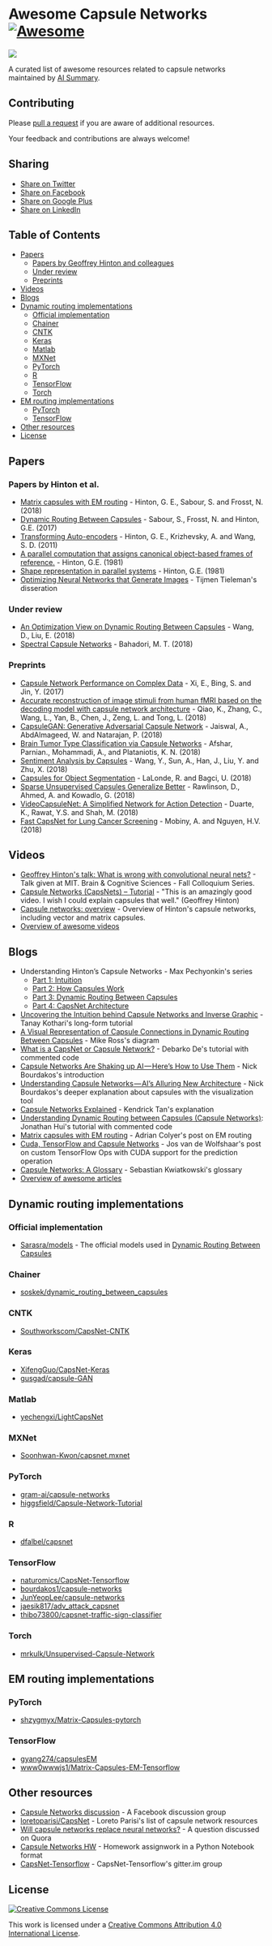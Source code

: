 # Awesome Capsule Networks [![Awesome](https://cdn.rawgit.com/sindresorhus/awesome/d7305f38d29fed78fa85652e3a63e154dd8e8829/media/badge.svg)](https://github.com/sindresorhus/awesome)

<img src="diagram.png" />

A curated list of awesome resources related to capsule networks maintained by [AI Summary](http://aisummary.com).

## Contributing
Please [pull a request](https://github.com/aisummary/awesome-capsule-networks/pulls) if you are aware of additional resources.

Your feedback and contributions are always welcome!

## Sharing
- [Share on Twitter](http://twitter.com/home?status=http://github.com/sekwiatkowski/awesome-capsule-networks)
- [Share on Facebook](http://www.facebook.com/sharer/sharer.php?u=http://github.com/sekwiatkowski/awesome-capsule-networks)
- [Share on Google Plus](http://plus.google.com/share?url=http://github.com/sekwiatkowski/awesome-capsule-networks)
- [Share on LinkedIn](http://www.linkedin.com/shareArticle?mini=true&url=http://github.com/sekwiatkowski/awesome-capsule-networks)

## Table of Contents
- [Papers](#papers)
  - [Papers by Geoffrey Hinton and colleagues](#papers-by-hinton-et-al)
  - [Under review](#under-review)
  - [Preprints](#preprints)  
- [Videos](#videos)
- [Blogs](#blogs)
- [Dynamic routing implementations](#dynamic-routing-implementations)
  - [Official implementation](#official-implementation)  
  - [Chainer](#chainer)  
  - [CNTK](#cntk)
  - [Keras](#keras)
  - [Matlab](#matlab)
  - [MXNet](#mxnet)
  - [PyTorch](#pytorch)
  - [R](#r)
  - [TensorFlow](#tensorflow)  
  - [Torch](#torch)
- [EM routing implementations](#em-routing-implementations)
  - [PyTorch](#em-routing-pytorch)
  - [TensorFlow](#em-routing-tensorflow)  
- [Other resources](#other-resources)  
- [License](#license)

## Papers

### Papers by Hinton et al.
- [Matrix capsules with EM routing](https://openreview.net/forum?id=HJWLfGWRb) - Hinton, G. E., Sabour, S. and Frosst, N. (2018)
- [Dynamic Routing Between Capsules](https://arxiv.org/abs/1710.09829) - Sabour, S., Frosst, N. and Hinton, G.E. (2017)
- [Transforming Auto-encoders](http://www.cs.toronto.edu/~fritz/absps/transauto6.pdf) - Hinton, G. E., Krizhevsky, A. and Wang, S. D. (2011)
- [A parallel computation that assigns canonical object-based frames of reference.](http://www.cs.toronto.edu/~fritz/absps/object-based81.pdf) - Hinton, G.E. (1981)
- [Shape representation in parallel systems](http://www.cs.toronto.edu/~fritz/absps/shape81.pdf) - Hinton, G.E. (1981)
- [Optimizing Neural Networks that Generate Images](http://www.cs.toronto.edu/~tijmen/tijmen_thesis.pdf) - Tijmen Tieleman's disseration

### Under review
- [An Optimization View on Dynamic Routing Between Capsules](https://openreview.net/forum?id=HJjtFYJDf) - Wang, D., Liu, E. (2018)
- [Spectral Capsule Networks](https://openreview.net/forum?id=ByVJlqR8G) - Bahadori, M. T. (2018)

### Preprints
- [Capsule Network Performance on Complex Data](https://arxiv.org/pdf/1712.03480.pdf) - Xi, E., Bing, S. and Jin, Y. (2017)
- [Accurate reconstruction of image stimuli from human fMRI based on the decoding model with capsule network architecture](https://arxiv.org/ftp/arxiv/papers/1801/1801.00602.pdf) - Qiao, K., Zhang, C., Wang, L., Yan, B., Chen, J., Zeng, L. and Tong, L. (2018)
- [CapsuleGAN: Generative Adversarial Capsule Network](https://arxiv.org/pdf/1802.06167.pdf) - Jaiswal, A., AbdAlmageed, W. and Natarajan, P. (2018)
- [Brain Tumor Type Classification via Capsule Networks](https://arxiv.org/pdf/1802.10200.pdf) - Afshar, Parnian., Mohammadi, A., and Plataniotis, K. N. (2018)
- [Sentiment Analysis by Capsules](https://www.researchgate.net/profile/Aixin_Sun/publication/323257127_Sentiment_Analysis_by_Capsules/links/5a8a3be5aca272017e621e81/Sentiment-Analysis-by-Capsules.pdf) - Wang, Y., Sun, A., Han, J., Liu, Y. and Zhu, X. (2018)
- [Capsules for Object Segmentation](https://arxiv.org/pdf/1804.04241.pdf) - LaLonde, R. and Bagci, U. (2018)
- [Sparse Unsupervised Capsules Generalize Better](https://arxiv.org/abs/1804.06094) - Rawlinson, D., Ahmed, A. and Kowadlo, G. (2018)
- [VideoCapsuleNet: A Simplified Network for Action Detection](https://arxiv.org/abs/1805.08162) - Duarte, K., Rawat, Y.S. and Shah, M. (2018)
- [Fast CapsNet for Lung Cancer Screening](https://arxiv.org/abs/1806.07416) - Mobiny, A. and Nguyen, H.V. (2018)

## Videos
- [Geoffrey Hinton's talk: What is wrong with convolutional neural nets?](https://www.youtube.com/watch?v=rTawFwUvnLE) - Talk given at MIT. Brain & Cognitive Sciences - Fall Colloquium Series.
- [Capsule Networks (CapsNets) – Tutorial](https://www.youtube.com/watch?v=pPN8d0E3900) - "This is an amazingly good video. I wish I could explain capsules that well." (Geoffrey Hinton)
- [Capsule networks: overview](https://www.youtube.com/watch?v=YqazfBLLV4U) - Overview of Hinton's capsule networks, including vector and matrix capsules.
- [Overview of awesome videos](http://www.aisummary.com/blog/watch-three-videos-understand-capsule-networks/)

## Blogs
- Understanding Hinton’s Capsule Networks - Max Pechyonkin's series
  - [Part 1: Intuition](https://medium.com/ai%C2%B3-theory-practice-business/understanding-hintons-capsule-networks-part-i-intuition-b4b559d1159b)
  - [Part 2: How Capsules Work](https://medium.com/ai%C2%B3-theory-practice-business/understanding-hintons-capsule-networks-part-ii-how-capsules-work-153b6ade9f66)
  - [Part 3: Dynamic Routing Between Capsules](https://medium.com/ai%C2%B3-theory-practice-business/understanding-hintons-capsule-networks-part-iii-dynamic-routing-between-capsules-349f6d30418)
  - [Part 4: CapsNet Architecture](https://medium.com/@pechyonkin/part-iv-capsnet-architecture-6a64422f7dce)
- [Uncovering the Intuition behind Capsule Networks and Inverse Graphic](https://hackernoon.com/uncovering-the-intuition-behind-capsule-networks-and-inverse-graphics-part-i-7412d121798d) - Tanay Kothari's long-form tutorial
- [A Visual Representation of Capsule Connections in Dynamic Routing Between Capsules](https://medium.com/@mike_ross/a-visual-representation-of-capsule-network-computations-83767d79e737) - Mike Ross's diagram
- [What is a CapsNet or Capsule Network?](https://hackernoon.com/what-is-a-capsnet-or-capsule-network-2bfbe48769cc) - Debarko De's tutorial with commented code
- [Capsule Networks Are Shaking up AI — Here’s How to Use Them](https://hackernoon.com/capsule-networks-are-shaking-up-ai-heres-how-to-use-them-c233a0971952) - Nick Bourdakos's introduction
- [Understanding Capsule Networks — AI’s Alluring New Architecture](https://medium.freecodecamp.org/understanding-capsule-networks-ais-alluring-new-architecture-bdb228173ddc) - Nick Bourdakos's deeper explanation about capsules with the visualization tool
- [Capsule Networks Explained](https://kndrck.co/posts/capsule_networks_explained/) - Kendrick Tan's explanation
- [Understanding Dynamic Routing between Capsules (Capsule Networks)](https://jhui.github.io/2017/11/03/Dynamic-Routing-Between-Capsules/): Jonathan Hui's tutorial with commented code
- [Matrix capsules with EM routing](https://blog.acolyer.org/2017/11/14/matrix-capsules-with-em-routing/) - Adrian Colyer's post on EM routing
- [Cuda, TensorFlow and Capsule Networks](http://jostosh.github.io/posts/capscuda.html) - Jos van de Wolfshaar's post on custom TensorFlow Ops with CUDA support for the prediction operation
- [Capsule Networks: A Glossary](http://www.aisummary.com/blog/capsule-networks-glossary/) - Sebastian Kwiatkowski's glossary
- [Overview of awesome articles](http://www.aisummary.com/blog/three-complementary-capsule-network-tutorials/)

## Dynamic routing implementations

### Official implementation
- [Sarasra/models](https://github.com/Sarasra/models) - The official models used in [Dynamic Routing Between Capsules](https://arxiv.org/abs/1710.09829)

### Chainer
- [soskek/dynamic_routing_between_capsules](https://github.com/soskek/dynamic_routing_between_capsules)

### CNTK
- [Southworkscom/CapsNet-CNTK](https://github.com/southworkscom/CapsNet-CNTK)

### Keras
- [XifengGuo/CapsNet-Keras](https://github.com/XifengGuo/CapsNet-Keras)
- [gusgad/capsule-GAN](https://github.com/gusgad/capsule-GAN)

### Matlab
- [yechengxi/LightCapsNet](https://github.com/yechengxi/LightCapsNet)

### MXNet
- [Soonhwan-Kwon/capsnet.mxnet](https://github.com/Soonhwan-Kwon/capsnet.mxnet)

### PyTorch
- [gram-ai/capsule-networks](https://github.com/gram-ai/capsule-networks)
- [higgsfield/Capsule-Network-Tutorial](https://github.com/higgsfield/Capsule-Network-Tutorial)

### R
- [dfalbel/capsnet](https://github.com/dfalbel/capsnet)

### TensorFlow
- [naturomics/CapsNet-Tensorflow](https://github.com/naturomics/CapsNet-Tensorflow)
- [bourdakos1/capsule-networks](https://github.com/bourdakos1/capsule-networks)
- [JunYeopLee/capsule-networks](https://github.com/JunYeopLee/capsule-networks)
- [jaesik817/adv_attack_capsnet](https://github.com/jaesik817/adv_attack_capsnet)
- [thibo73800/capsnet-traffic-sign-classifier](https://github.com/thibo73800/capsnet-traffic-sign-classifier)

### Torch
- [mrkulk/Unsupervised-Capsule-Network](https://github.com/mrkulk/Unsupervised-Capsule-Network)

## EM routing implementations
<h3 id="em-routing-pytorch">PyTorch</h3>
<ul>
  <li><a href="https://github.com/shzygmyx/Matrix-Capsules-pytorch">shzygmyx/Matrix-Capsules-pytorch</a></li>
</ul>

<h3 id="em-routing-tensorflow">TensorFlow</h3>
<ul>
  <li><a href="https://github.com/gyang274/capsulesEM">gyang274/capsulesEM</a></li>
  <li><a href="https://github.com/www0wwwjs1/Matrix-Capsules-EM-Tensorflow">www0wwwjs1/Matrix-Capsules-EM-Tensorflow</a></li>
</ul>

## Other resources
- [Capsule Networks discussion](https://www.facebook.com/groups/1830303997268623) - A Facebook discussion group
- [loretoparisi/CapsNet](https://github.com/loretoparisi/CapsNet) - Loreto Parisi's list of capsule network resources
- [Will capsule networks replace neural networks?](https://www.quora.com/Will-capsule-networks-replace-neural-networks) - A question discussed on Quora
- [Capsule Networks HW](https://github.com/vkantor/Data_Mining_in_Action_2018_Spring/blob/master/trends/data_2/CapsuleNetwork_HW.ipynb) - Homework assignwork in a Python Notebook format
- [CapsNet-Tensorflow](https://gitter.im/CapsNet-Tensorflow/Lobby) - CapsNet-Tensorflow's gitter.im group

## License
[![Creative Commons License](http://i.creativecommons.org/l/by/4.0/88x31.png)](http://creativecommons.org/licenses/by/4.0/)

This work is licensed under a [Creative Commons Attribution 4.0 International License](https://creativecommons.org/licenses/by/4.0/).
